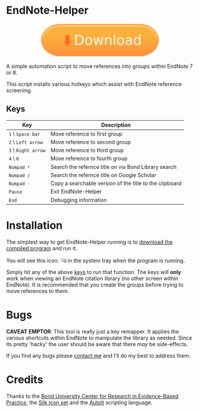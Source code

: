 EndNote-Helper
==============

<p align="center"><a href="https://github.com/CREBP/EndNoteHelper/raw/master/EndNoteHelper.exe">
  <img src="https://raw.githubusercontent.com/CREBP/EndNoteHelper/master/src/img/download.png" alt="Download EndNote-Helper"/>
</a></p>

A simple automation script to move references into groups within EndNote 7 or 8.

This script installs various hotkeys which assist with EndNote reference screening.


Keys
----

| Key                 | Description                                             |
|---------------------|---------------------------------------------------------|
| `1` \ `Space bar`   | Move reference to first group                           |
| `2` \ `Left arrow`  | Move reference to second group                          |
| `3` \ `Right arrow` | Move reference to third group                           |
| `4` \ `0`           | Move reference to fourth group                          |
| `Numpad *`          | Search the refernce title on via Bond Library search    |
| `Numpad /`          | Search the refernce title on Google Scholar             |
| `Numpad -`          | Copy a searchable version of the title to the clipboard |
| `Pause`             | Exit EndNote-Helper                                     |
| `End`               | Debugging information                                   |


Installation
============
The simplest way to get EndNote-Helper running is to [download the compiled program](https://github.com/CREBP/EndNoteHelper/raw/master/EndNoteHelper.exe) and run it.

You will see this icon: ![EndNoteHelper tray icon](src/EndNoteHelper.png) in the system tray when the program is running.

Simply hit any of the above [keys](#keys) to run that function. The keys will **only** work when viewing an EndNote citation library (no other screen within EndNote). It is recommended that you create the groups before trying to move references to them.


Bugs
====
**CAVEAT EMPTOR**: This tool is really just a key remapper. It applies the various shortcuts within EndNote to manipulate the library as needed. Since its pretty 'hacky' the user should be aware that there *may* be side-effects.

If you find any bugs please [contact me](mailto:matt_carter@bond.edu.au) and I'll do my best to address them.


Credits
=======
Thanks to the [Bond University Center for Research in Evidence-Based Practice](http://www.crebp.net.au), the [Silk icon set](http://www.famfamfam.com/lab/icons/silk) and the [AutoIt](http://autoitscript.com) scripting language.
